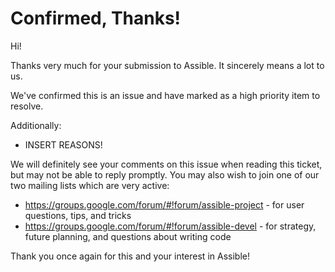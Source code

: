 Confirmed, Thanks!
==================

Hi!

Thanks very much for your submission to Assible.  It sincerely means a lot to us.

We've confirmed this is an issue and have marked as a high priority item to resolve.

Additionally:

   * INSERT REASONS!

We will definitely see your comments on this issue when reading this ticket, but may not be able to reply promptly.  You may also wish to join one of our two mailing lists
which are very active:

   * https://groups.google.com/forum/#!forum/assible-project - for user questions, tips, and tricks
   * https://groups.google.com/forum/#!forum/assible-devel - for strategy, future planning, and questions about writing code

Thank you once again for this and your interest in Assible!

